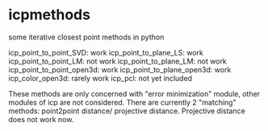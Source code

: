 # icpmethods
some iterative closest point methods in python

icp_point_to_point_SVD:     work
icp_point_to_plane_LS:      work
icp_point_to_point_LM:      not work
icp_point_to_plane_LM:      not work
icp_point_to_point_open3d:  work
icp_point_to_plane_open3d:  work
icp_color_open3d:           rarely work
icp_pcl:                    not yet included

These methods are only concerned with "error minimization" module, other modules of icp are not considered. There are currently 2 "matching" methods: point2point distance/ projective distance. Projective distance does not work now.

